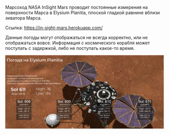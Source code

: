 Марсоход NASA InSight Mars проводит постоянные измерения на поверхности Марса в Elysium Planitia, плоской гладкой равнине вблизи экватора Марса.

Ссылка: https://in-sight-mars.herokuapp.com/

Данные погоды могут отображаться не всегда корректно, или не отображаться вовсе. Информация с космического корабля может поступать с задержкой, либо не поступать какое-то время.

![screenshot](readme-assets/img.png)
